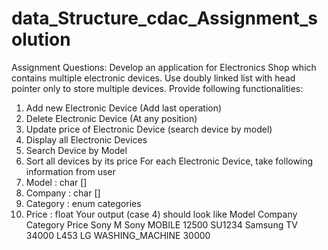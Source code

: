 # data_Structure_cdac_Assignment_solution
Assignment Questions:
Develop an application for Electronics Shop which contains multiple electronic devices. Use doubly linked list with head pointer only to store
multiple devices. Provide following functionalities:
1. Add new Electronic Device (Add last operation)
2. Delete Electronic Device (At any position)
3. Update price of Electronic Device (search device by model)
4. Display all Electronic Devices
5. Search Device by Model
6. Sort all devices by its price
For each Electronic Device, take following information from user
1. Model : char []
2. Company : char []
3. Category : enum categories
4. Price : float
Your output (case 4) should look like
Model Company Category Price
Sony    M Sony      MOBILE            12500
SU1234  Samsung     TV                34000
L453    LG          WASHING_MACHINE   30000
